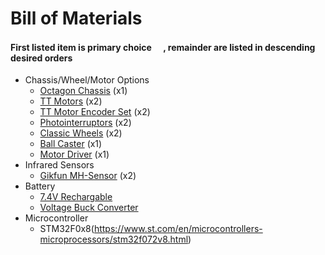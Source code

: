# Bill of Materials
#### First listed item is primary choice <img src="https://raw.githubusercontent.com/FortAwesome/Font-Awesome/6.x/svgs/solid/medal.svg" width="15" height="15">, remainder are listed in descending desired orders
- Chassis/Wheel/Motor Options
  + [Octagon Chassis](https://www.adafruit.com/product/4466) (x1)
  + [TT Motors](https://www.adafruit.com/product/3777) (x2)
  + [TT Motor Encoder Set](https://www.adafruit.com/product/3782) (x2)
  + [Photointerruptors](https://www.digikey.com/en/products/detail/omron-automation-and-safety/EE-SX672/154232) (x2)
  + [Classic Wheels](https://www.adafruit.com/product/3763) (x2)
  + [Ball Caster](https://www.adafruit.com/product/1200) (x1)
  + [Motor Driver](https://learn.adafruit.com/adafruit-tb6612-h-bridge-dc-stepper-motor-driver-breakout?view=all) (x1)
- Infrared Sensors
  + [Gikfun MH-Sensor](https://a.co/d/idVgIlu) (x2)
- Battery
  + [7.4V Rechargable](https://a.co/d/bU9cAT2)
  + [Voltage Buck Converter](https://a.co/d/5Z9DcDS)
- Microcontroller
  + STM32F0x8(https://www.st.com/en/microcontrollers-microprocessors/stm32f072v8.html)